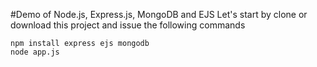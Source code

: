 #Demo of Node.js, Express.js, MongoDB and EJS
Let's start by clone or download this project
and issue the following commands
```
npm install express ejs mongodb
node app.js
```